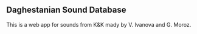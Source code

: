 ## Daghestanian Sound Database

This is a web app for sounds from K&K madу by V. Ivanova and G. Moroz.
